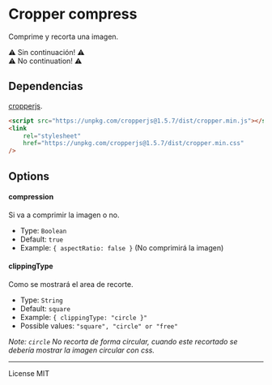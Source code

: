 # Cropper compress

Comprime y recorta una imagen.

⚠️ Sin continuación! ⚠️ \
⚠️ No continuation! ⚠️

## Dependencias

[cropperjs](https://fengyuanchen.github.io/cropperjs/).

```html
<script src="https://unpkg.com/cropperjs@1.5.7/dist/cropper.min.js"></script>
<link
    rel="stylesheet"
    href="https://unpkg.com/cropperjs@1.5.7/dist/cropper.min.css"
/>
```

## Options

#### **compression**

Si va a comprimir la imagen o no.

-   Type: `Boolean`
-   Default: `true`
-   Example: `{ aspectRatio: false }` (No comprimirá la imagen)

#### **clippingType**

Como se mostrará el area de recorte.

-   Type: `String`
-   Default: `square`
-   Example: `{ clippingType: "circle }"`
-   Possible values: `"square", "circle" or "free"`

_Note: `circle` No recorta de forma circular, cuando este recortado se debería mostrar la imagen circular con css._


---

License MIT

